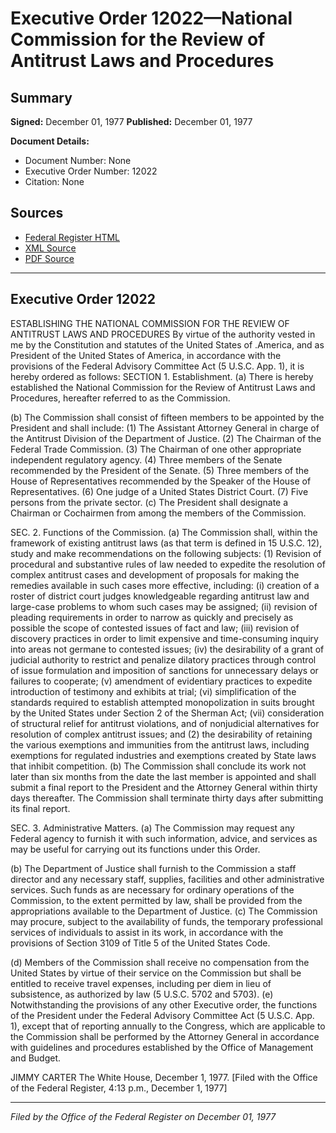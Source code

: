 # Executive Order 12022—National Commission for the Review of Antitrust Laws and Procedures

## Summary

**Signed:** December 01, 1977
**Published:** December 01, 1977

**Document Details:**
- Document Number: None
- Executive Order Number: 12022
- Citation: None

## Sources
- [Federal Register HTML](https://www.presidency.ucsb.edu/documents/executive-order-12022-national-commission-for-the-review-antitrust-laws-and-procedures)
- [XML Source](None)
- [PDF Source](None)

---

## Executive Order 12022

ESTABLISHING THE NATIONAL COMMISSION FOR THE REVIEW OF
ANTITRUST LAWS AND PROCEDURES
By virtue of the authority vested in me by the Constitution and statutes of the United States of .America, and as President of the United States of America, in accordance with the provisions of the Federal Advisory Committee Act (5 U.S.C. App. 1), it is hereby ordered as follows:
SECTION 1. Establishment. (a) There is hereby established the National Commission for the Review of Antitrust Laws and Procedures, hereafter referred to as the Commission.

(b) The Commission shall consist of fifteen members to be appointed by the President and shall include:
    (1) The Assistant Attorney General in charge of the Antitrust Division of the Department of Justice.
    (2) The Chairman of the Federal Trade Commission.
    (3) The Chairman of one other appropriate independent regulatory agency.
    (4) Three members of the Senate recommended by the President of the Senate.
    (5) Three members of the House of Representatives recommended by the Speaker of the House of Representatives.
    (6) One judge of a United States District Court.
    (7) Five persons from the private sector.
(c) The President shall designate a Chairman or Cochairmen from among the members of the Commission.

SEC. 2. Functions of the Commission. (a) The Commission shall, within the framework of existing antitrust laws (as that term is defined in 15 U.S.C. 12), study and make recommendations on the following subjects:
    (1) Revision of procedural and substantive rules of law needed to expedite the resolution of complex antitrust cases and development of proposals for making the remedies available in such cases more effective, including:
    (i) creation of a roster of district court judges knowledgeable regarding antitrust law and large-case problems to whom such cases may be assigned;
    (ii) revision of pleading requirements in order to narrow as quickly and precisely as possible the scope of contested issues of fact and law;
    (iii) revision of discovery practices in order to limit expensive and time-consuming inquiry into areas not germane to contested issues;
    (iv) the desirability of a grant of judicial authority to restrict and penalize dilatory practices through control of issue formulation and imposition of sanctions for unnecessary delays or failures to cooperate;
    (v) amendment of evidentiary practices to expedite introduction of testimony and exhibits at trial;
    (vi) simplification of the standards required to establish attempted monopolization in suits brought by the United States under Section 2 of the Sherman Act;
    (vii) consideration of structural relief for antitrust violations, and of nonjudicial alternatives for resolution of complex antitrust issues; and
    (2) the desirability of retaining the various exemptions and immunities from the antitrust laws, including exemptions for regulated industries and exemptions created by State laws that inhibit competition.
(b) The Commission shall conclude its work not later than six months from the date the last member is appointed and shall submit a final report to the President and the Attorney General within thirty days thereafter. The Commission shall terminate thirty days after submitting its final report.

SEC. 3. Administrative Matters. (a) The Commission may request any Federal agency to furnish it with such information, advice, and services as may be useful for carrying out its functions under this Order.

(b) The Department of Justice shall furnish to the Commission a staff director and any necessary staff, supplies, facilities and other administrative services. Such funds as are necessary for ordinary operations of the Commission, to the extent permitted by law, shall be provided from the appropriations available to the Department of Justice.
(c) The Commission may procure, subject to the availability of funds, the temporary professional services of individuals to assist in its work, in accordance with the provisions of Section 3109 of Title 5 of the United States Code.

(d) Members of the Commission shall receive no compensation from the United States by virtue of their service on the Commission but shall be entitled to receive travel expenses, including per diem in lieu of subsistence, as authorized by law (5 U.S.C. 5702 and 5703).
(e) Notwithstanding the provisions of any other Executive order, the functions of the President under the Federal Advisory Committee Act (5 U.S.C. App. 1), except that of reporting annually to the Congress, which are applicable to the Commission shall be performed by the Attorney General in accordance with guidelines and procedures established by the Office of Management and Budget.

JIMMY CARTER
The White House,
December 1, 1977.
[Filed with the Office of the Federal Register, 4:13 p.m., December 1, 1977]

---

*Filed by the Office of the Federal Register on December 01, 1977*
